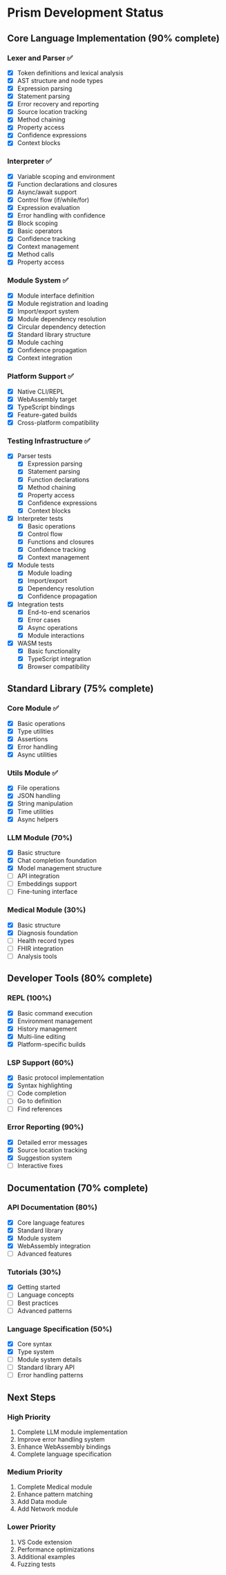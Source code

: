 # Prism Development Status

## Core Language Implementation (90% complete)

### Lexer and Parser ✅
- [x] Token definitions and lexical analysis
- [x] AST structure and node types
- [x] Expression parsing
- [x] Statement parsing
- [x] Error recovery and reporting
- [x] Source location tracking
- [x] Method chaining
- [x] Property access
- [x] Confidence expressions
- [x] Context blocks

### Interpreter ✅
- [x] Variable scoping and environment
- [x] Function declarations and closures
- [x] Async/await support
- [x] Control flow (if/while/for)
- [x] Expression evaluation
- [x] Error handling with confidence
- [x] Block scoping
- [x] Basic operators
- [x] Confidence tracking
- [x] Context management
- [x] Method calls
- [x] Property access

### Module System ✅
- [x] Module interface definition
- [x] Module registration and loading
- [x] Import/export system
- [x] Module dependency resolution
- [x] Circular dependency detection
- [x] Standard library structure
- [x] Module caching
- [x] Confidence propagation
- [x] Context integration

### Platform Support ✅
- [x] Native CLI/REPL
- [x] WebAssembly target
- [x] TypeScript bindings
- [x] Feature-gated builds
- [x] Cross-platform compatibility

### Testing Infrastructure ✅
- [x] Parser tests
  - [x] Expression parsing
  - [x] Statement parsing
  - [x] Function declarations
  - [x] Method chaining
  - [x] Property access
  - [x] Confidence expressions
  - [x] Context blocks
- [x] Interpreter tests
  - [x] Basic operations
  - [x] Control flow
  - [x] Functions and closures
  - [x] Confidence tracking
  - [x] Context management
- [x] Module tests
  - [x] Module loading
  - [x] Import/export
  - [x] Dependency resolution
  - [x] Confidence propagation
- [x] Integration tests
  - [x] End-to-end scenarios
  - [x] Error cases
  - [x] Async operations
  - [x] Module interactions
- [x] WASM tests
  - [x] Basic functionality
  - [x] TypeScript integration
  - [x] Browser compatibility

## Standard Library (75% complete)

### Core Module ✅
- [x] Basic operations
- [x] Type utilities
- [x] Assertions
- [x] Error handling
- [x] Async utilities

### Utils Module ✅
- [x] File operations
- [x] JSON handling
- [x] String manipulation
- [x] Time utilities
- [x] Async helpers

### LLM Module (70%)
- [x] Basic structure
- [x] Chat completion foundation
- [x] Model management structure
- [ ] API integration
- [ ] Embeddings support
- [ ] Fine-tuning interface

### Medical Module (30%)
- [x] Basic structure
- [x] Diagnosis foundation
- [ ] Health record types
- [ ] FHIR integration
- [ ] Analysis tools

## Developer Tools (80% complete)

### REPL (100%)
- [x] Basic command execution
- [x] Environment management
- [x] History management
- [x] Multi-line editing
- [x] Platform-specific builds

### LSP Support (60%)
- [x] Basic protocol implementation
- [x] Syntax highlighting
- [ ] Code completion
- [ ] Go to definition
- [ ] Find references

### Error Reporting (90%)
- [x] Detailed error messages
- [x] Source location tracking
- [x] Suggestion system
- [ ] Interactive fixes

## Documentation (70% complete)

### API Documentation (80%)
- [x] Core language features
- [x] Standard library
- [x] Module system
- [x] WebAssembly integration
- [ ] Advanced features

### Tutorials (30%)
- [x] Getting started
- [ ] Language concepts
- [ ] Best practices
- [ ] Advanced patterns

### Language Specification (50%)
- [x] Core syntax
- [x] Type system
- [ ] Module system details
- [ ] Standard library API
- [ ] Error handling patterns

## Next Steps

### High Priority
1. Complete LLM module implementation
2. Improve error handling system
3. Enhance WebAssembly bindings
4. Complete language specification

### Medium Priority
1. Complete Medical module
2. Enhance pattern matching
3. Add Data module
4. Add Network module

### Lower Priority
1. VS Code extension
2. Performance optimizations
3. Additional examples
4. Fuzzing tests